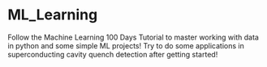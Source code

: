 # ML_Learning
Follow the Machine Learning 100 Days Tutorial to master working with data in python and some simple ML projects! Try to do some applications in superconducting cavity quench detection after getting started!
